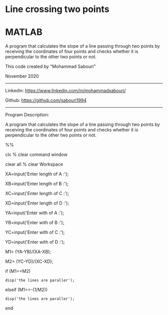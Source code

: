 # Line crossing two points
# MATLAB

A program that calculates the slope of a line passing through two points
by receiving the coordinates of four points and checks whether it is perpendicular to the other two points or not.

This code created by "Mohammad Sabouri"

November 2020

----------------------------------------------------------

Linkedin:   https://www.linkedin.com/in/mohammadsabouri/
 
Github:     https://github.com/sabouri1994
 
----------------------------------------------------------

 Program Description:
 
A program that calculates the slope of a line passing through two points by receiving the coordinates of four points and checks whether it is perpendicular to the other two points or not.

%%

clc  % clear command window

clear all  % clear Workspace

XA=input('Enter length of A :');

XB=input('Enter length of B :');

XC=input('Enter length of C :');

XD=input('Enter length of D :');

YA=input('Enter with of A :');

YB=input('Enter with of B :');

YC=input('Enter with of C :');

YD=input('Enter with of D :');

M1= (YA-YB)/(XA-XB);

M2= (YC-YD)/(XC-XD);

if (M1==M2)

    disp('the lines are paraller');
	
elseif (M1==-(1/M2))

    disp('the lines are paraller');
	
end
    
    
